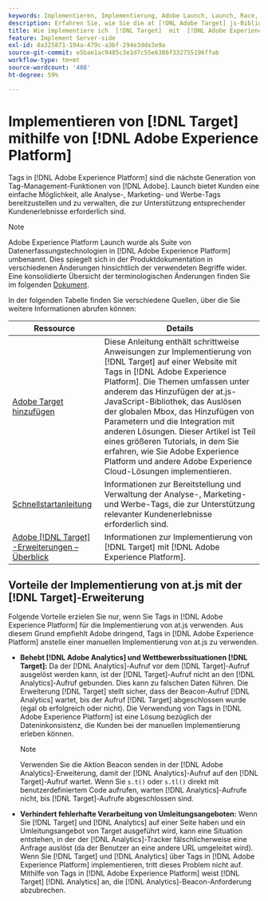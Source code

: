 ```yaml
---
keywords: Implementieren, Implementierung, Adobe Launch, Launch, Race, Redirect, Experience platform launch, platform launch, Tags, Adobe Platform, Implementierung2
description: Erfahren Sie, wie Sie die at [!DNL Adobe Target] js-Bibliothek mithilfe von  [!DNL Adobe Experience Platform], der bevorzugten Methode zur Implementierung von Target, implementieren.
title: Wie implementiere ich  [!DNL Target]  mit  [!DNL Adobe Experience Platform]?
feature: Implement Server-side
exl-id: 0a325871-194a-479c-a3bf-294e3dde3e9a
source-git-commit: e5bae1ac9485c3e1d7c55e6386f332755196ffab
workflow-type: tm+mt
source-wordcount: '408'
ht-degree: 59%

---
```


# Implementieren von [!DNL Target] mithilfe von [!DNL Adobe Experience Platform]

Tags in [!DNL Adobe Experience Platform] sind die nächste Generation von Tag-Management-Funktionen von [!DNL Adobe]. Launch bietet Kunden eine einfache Möglichkeit, alle Analyse-, Marketing- und Werbe-Tags bereitzustellen und zu verwalten, die zur Unterstützung entsprechender Kundenerlebnisse erforderlich sind.

>[!NOTE]
>
>Adobe Experience Platform Launch wurde als Suite von Datenerfassungstechnologien in [!DNL Adobe Experience Platform] umbenannt. Dies spiegelt sich in der Produktdokumentation in verschiedenen Änderungen hinsichtlich der verwendeten Begriffe wider. Eine konsolidierte Übersicht der terminologischen Änderungen finden Sie im folgenden [Dokument](https://experienceleague.adobe.com/docs/experience-platform/tags/term-updates.html?lang=de&).

In der folgenden Tabelle finden Sie verschiedene Quellen, über die Sie weitere Informationen abrufen können:

| Ressource | Details |
|--- |--- |
| [Adobe Target hinzufügen](https://experienceleague.adobe.com/docs/launch-learn/implementing-in-websites-with-launch/implement-solutions/target.html?lang=de#implement-solutions) | Diese Anleitung enthält schrittweise Anweisungen zur Implementierung von [!DNL Target] auf einer Website mit Tags in [!DNL Adobe Experience Platform]. Die Themen umfassen unter anderem das Hinzufügen der at.js-JavaScript-Bibliothek, das Auslösen der globalen Mbox, das Hinzufügen von Parametern und die Integration mit anderen Lösungen. Dieser Artikel ist Teil eines größeren Tutorials, in dem Sie erfahren, wie Sie Adobe Experience Platform und andere Adobe Experience Cloud-Lösungen implementieren. |
| [Schnellstartanleitung](https://experienceleague.adobe.com/docs/experience-platform/tags/get-started/quick-start.html?lang=de) | Informationen zur Bereitstellung und Verwaltung der Analyse-, Marketing- und Werbe-Tags, die zur Unterstützung relevanter Kundenerlebnisse erforderlich sind. |
| [Adobe  [!DNL Target] -Erweiterungen – Überblick](https://experienceleague.adobe.com/docs/experience-platform/tags/extensions/adobe/target/overview.html?lang=de) | Informationen zur Implementierung von [!DNL Target] mit [!DNL Adobe Experience Platform]. |

## Vorteile der Implementierung von at.js mit der [!DNL Target]-Erweiterung

Folgende Vorteile erzielen Sie nur, wenn Sie Tags in [!DNL Adobe Experience Platform] für die Implementierung von at.js verwenden. Aus diesem Grund empfiehlt Adobe dringend, Tags in [!DNL Adobe Experience Platform] anstelle einer manuellen Implementierung von at.js zu verwenden.

* **Behebt [!DNL Adobe Analytics] und Wettbewerbssituationen [!DNL Target]:** Da der [!DNL Analytics]-Aufruf vor dem [!DNL Target]-Aufruf ausgelöst werden kann, ist der [!DNL Target]-Aufruf nicht an den [!DNL Analytics]-Aufruf gebunden. Dies kann zu falschen Daten führen. Die Erweiterung [!DNL Target] stellt sicher, dass der Beacon-Aufruf [!DNL Analytics] wartet, bis der Aufruf [!DNL Target] abgeschlossen wurde (egal ob erfolgreich oder nicht). Die Verwendung von Tags in [!DNL Adobe Experience Platform] ist eine Lösung bezüglich der Dateninkonsistenz, die Kunden bei der manuellen Implementierung erleben können.

  >[!NOTE]
  >
  >Verwenden Sie die Aktion Beacon senden in der [!DNL Adobe Analytics]-Erweiterung, damit der [!DNL Analytics]-Aufruf auf den [!DNL Target]-Aufruf wartet. Wenn Sie `s.t()` oder `s.tl()` direkt mit benutzerdefiniertem Code aufrufen, warten [!DNL Analytics]-Aufrufe nicht, bis [!DNL Target]-Aufrufe abgeschlossen sind.

* **Verhindert fehlerhafte Verarbeitung von Umleitungsangeboten:** Wenn Sie [!DNL Target] und [!DNL Analytics] auf einer Seite haben und ein Umleitungsangebot von Target ausgeführt wird, kann eine Situation entstehen, in der der [!DNL Analytics]-Tracker fälschlicherweise eine Anfrage auslöst (da der Benutzer an eine andere URL umgeleitet wird). Wenn Sie [!DNL Target] und [!DNL Analytics] über Tags in [!DNL Adobe Experience Platform] implementieren, tritt dieses Problem nicht auf. Mithilfe von Tags in [!DNL Adobe Experience Platform] weist [!DNL Target] [!DNL Analytics] an, die [!DNL Analytics]-Beacon-Anforderung abzubrechen.
